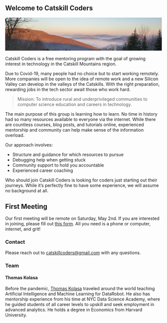 ## Welcome to Catskill Coders

![mountains](/assets/mountainsclouds.png)

Catskill Coders is a free mentoring program with the goal of growing interest in technology in the Catskill Mountains region.

Due to Covid-19, many people had no choice but to start working remotely. More companies will be open to the idea of remote work and a new Silicon Valley can develop in the valleys of the Catskills. With the right preparation, rewarding jobs in the tech sector await those who work hard.

> Mission: To introduce rural and underprivileged communities to computer science education and careers in technology.

The main purpose of this group is learning how to learn. No time in history had so many resources available to everyone via the internet. While there are countless courses, blog posts, and tutorials online, experienced mentorship and community can help make sense of the information overload.

Our approach involves:
- Structure and guidance for which resources to pursue
- Debugging help when getting stuck
- Community support to hold you accountable
- Experienced career coaching

Who should join
Catskill Coders is looking for coders just starting out their journeys. While it’s perfectly fine to have some experience, we will assume no background at all.

## First Meeting
Our first meeting will be remote on Saturday, May 2nd. If you are interested in joining, please fill out [this form](https://docs.google.com/forms/d/e/1FAIpQLSeo-j698pEHPJWOYy-80oK899B6n4g2eb7pbKBfk__oOEYKrg/viewform). All you need is a phone or computer, internet, and grit!

### Contact
Please reach out to catskillcoders@gmail.com with any questions.

### Team
#### Thomas Kolasa
Before the pandemic, [Thomas Kolasa](https://www.linkedin.com/in/thomaskolasa) traveled around the world teaching Artificial Intelligence and Machine Learning for DataRobot. He also has mentorship experience from his time at NYC Data Science Academy, where he guided students of all career levels to upskill and seek employment in advanced analytics. He holds a degree in Economics from Harvard University.
